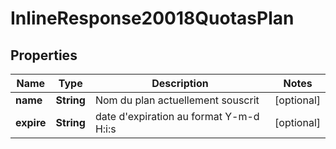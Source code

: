 # InlineResponse20018QuotasPlan

## Properties
Name | Type | Description | Notes
------------ | ------------- | ------------- | -------------
**name** | **String** | Nom du plan actuellement souscrit |  [optional]
**expire** | **String** | date d&#x27;expiration au format Y-m-d H:i:s |  [optional]
